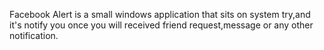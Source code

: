 Facebook Alert is a small windows application that sits on system try,and it's notify you once you will received friend request,message or any other notification.
